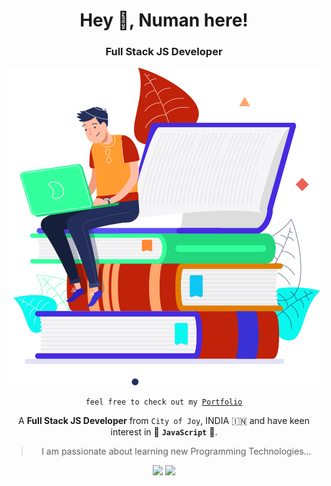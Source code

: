 <div  align="center">
<h1>Hey 👋, Numan here!</h1>
<h3>Full Stack JS Developer</h3>
<div  width="50%">
<img  src="https://github.com/mdnmnahmed/personal-resourses/blob/master/numan-alone.png?raw=true"/>
</div>

<code>feel free to check out my [Portfolio](https://mdnmnahmed.github.io/portfolio/)</code>

A **Full Stack JS Developer** from `City of Joy`, INDIA 🇮🇳 and have keen interest in 🧡 **`JavaScript`** 💚.

>I am passionate about learning new Programming Technologies...
</div>
<div  align='center'>
<img  src="https://github-readme-stats.vercel.app/api?username=mdnmnahmed&theme=dark&show_icons=true&count_private=true" height="207px"  />
<img  src="https://github-readme-stats.vercel.app/api/top-langs/?username=mdnmnahmed&theme=dark" height="207px"  />
</div>
</div>
